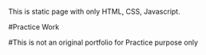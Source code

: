 
This is static page with only HTML, CSS, Javascript.

#Practice Work

#This is not an original portfolio for Practice purpose only
